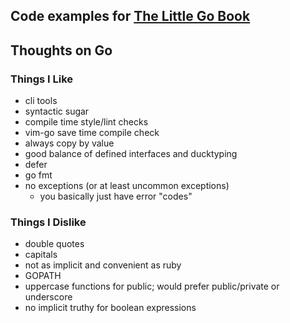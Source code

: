 ## Code examples for [The Little Go Book](http://openmymind.net/assets/go/go.pdf)

## Thoughts on Go

### Things I Like
- cli tools
- syntactic sugar
- compile time style/lint checks
- vim-go save time compile check
- always copy by value
- good balance of defined interfaces and ducktyping
- defer
- go fmt
- no exceptions (or at least uncommon exceptions)
  - you basically just have error "codes"

### Things I Dislike
- double quotes
- capitals
- not as implicit and convenient as ruby
- GOPATH
- uppercase functions for public; would prefer public/private or underscore
- no implicit truthy for boolean expressions
